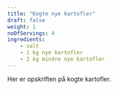 ```yaml
---
title: "Kogte nye kartofler"
draft: false
weight: 1
noOfServings: 4 
ingredients:
    - salt
    - 1 kg nye kartofler
    - 2 kg mindre nye kartofler
---
```


Her er opskriften på kogte kartofler.

